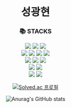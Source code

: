 <div align=center><h1>성광현</h1></div>
<div align=center><h3>📚 STACKS</h3></div>
<div align=center>
<img src="https://img.shields.io/badge/java-007396?style=for-the-badge&logo=java&logoColor=white">
<img src="https://img.shields.io/badge/python-3776AB?style=for-the-badge&logo=python&logoColor=white">
<img src="https://img.shields.io/badge/html5-E34F26?style=for-the-badge&logo=html5&logoColor=white">
</br>
<img src="https://img.shields.io/badge/mysql-4479A1?style=for-the-badge&logo=mysql&logoColor=white">
<img src="https://img.shields.io/badge/mongoDB-47A248?style=for-the-badge&logo=MongoDB&logoColor=white">
<img src="https://img.shields.io/badge/react-61DAFB?style=for-the-badge&logo=react&logoColor=black">
<img src="https://img.shields.io/badge/vue.js-4FC08D?style=for-the-badge&logo=vue.js&logoColor=white">
</br>
<img src="https://img.shields.io/badge/spring-6DB33F?style=for-the-badge&logo=spring&logoColor=white">
<img src="https://img.shields.io/badge/springboot-6DB33F?style=for-the-badge&logo=springboot&logoColor=white">
<img src="https://img.shields.io/badge/linux-FCC624?style=for-the-badge&logo=linux&logoColor=black">
</br>
<img src="https://img.shields.io/badge/apachehadoop-66CCFF?style=for-the-badge&logo=apachehadoop&logoColor=white">
<img src="https://img.shields.io/badge/rabbitmq-FF6600?style=for-the-badge&logo=rabbitmq&logoColor=white">
</br>
<img src="https://img.shields.io/badge/apachekafka-231F20?style=for-the-badge&logo=apachekafka&logoColor=white">
<img src="https://img.shields.io/badge/apachespark-E25A1C?style=for-the-badge&logo=apachespark&logoColor=white">
</br>
</hr>

[![Solved.ac
프로필](http://mazassumnida.wtf/api/v2/generate_badge?boj=gch03944)](https://solved.ac/gch03944)

![Anurag's GitHub stats](https://github-readme-stats.vercel.app/api?username=sunggh&show_icons=true&theme=radical)
</div>

